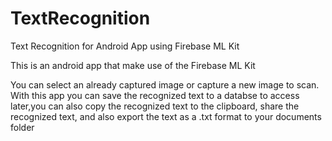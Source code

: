 # TextRecognition
Text Recognition for Android App using Firebase ML Kit

This is an android app that make use of the Firebase ML Kit

You can select an already captured image or capture a new image to scan. With this app you can save the recognized text to a databse to access later,you can also copy the recognized text to the clipboard, share the recognized text, and also export the text as a .txt format to your documents folder

